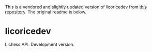 This is a vendored and slightly updated version of licoricedev
from [this repository](https://gitlab.com/hyperchessbotauthor/licorice). The original readme is below.

# licoricedev

Lichess API. Development version.